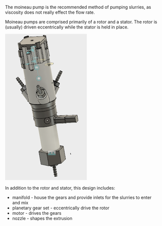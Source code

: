 The moineau pump is the recommended method of pumping slurries, as viscosity does not really effect the flow rate.

Moineau pumps are comprised primarily of a rotor and a stator. The rotor is (usually) driven eccentrically while the stator is held in place.

![Moineau Assembly](PhoXtruderV1.PNG)

In addition to the rotor and stator, this design includes:
* manifold - house the gears and provide inlets for the slurries to enter and mix
* planetary gear set - eccentrically drive the rotor
* motor - drives the gears
* nozzle - shapes the extrusion
